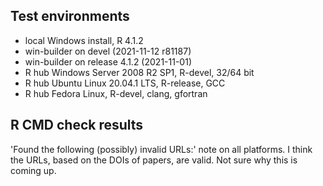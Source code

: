 ## Test environments
* local Windows install, R 4.1.2
* win-builder on devel (2021-11-12 r81187)
* win-builder on release 4.1.2 (2021-11-01)
* R hub Windows Server 2008 R2 SP1, R-devel, 32/64 bit
* R hub Ubuntu Linux 20.04.1 LTS, R-release, GCC
* R hub Fedora Linux, R-devel, clang, gfortran

## R CMD check results
'Found the following (possibly) invalid URLs:' note on all platforms. I think the URLs, based on the DOIs of papers, are valid. Not sure why this is coming up.

